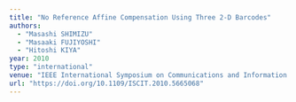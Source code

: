 ```yaml
---
title: "No Reference Affine Compensation Using Three 2-D Barcodes"
authors:
  - "Masashi SHIMIZU"
  - "Masaaki FUJIYOSHI"
  - "Hitoshi KIYA"
year: 2010
type: "international"
venue: "IEEE International Symposium on Communications and Information Technologies, pp. ThA1-4-5, Tokyo, Japan, 2010-10-28."
url: "https://doi.org/10.1109/ISCIT.2010.5665068"
---
```

